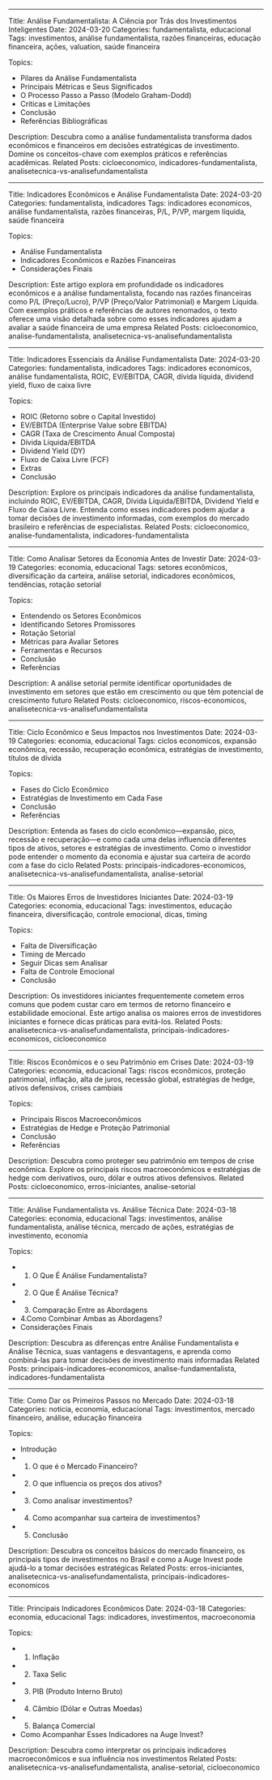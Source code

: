 
-----------------------------------
Title: Análise Fundamentalista: A Ciência por Trás dos Investimentos Inteligentes 
Date: 2024-03-20
Categories: fundamentalista, educacional
Tags: investimentos, análise fundamentalista, razões financeiras, educação financeira, ações, valuation, saúde financeira

Topics:
- Pilares da Análise Fundamentalista
- Principais Métricas e Seus Significados
- O Processo Passo a Passo (Modelo Graham-Dodd)
- Críticas e Limitações
- Conclusão
- Referências Bibliográficas

Description: Descubra como a análise fundamentalista transforma dados econômicos e financeiros em decisões estratégicas de investimento. Domine os conceitos-chave com exemplos práticos e referências acadêmicas.
Related Posts: cicloeconomico, indicadores-fundamentalista, analisetecnica-vs-analisefundamentalista

-----------------------------------
Title: Indicadores Econômicos e Análise Fundamentalista
Date: 2024-03-20
Categories: fundamentalista, indicadores
Tags: indicadores economicos, análise fundamentalista, razões financeiras, P/L, P/VP, margem líquida, saúde financeira

Topics:
- Análise Fundamentalista
- Indicadores Econômicos e Razões Financeiras
- Considerações Finais

Description: Este artigo explora em profundidade os indicadores econômicos e a análise fundamentalista, focando nas razões financeiras como P/L (Preço/Lucro), P/VP (Preço/Valor Patrimonial) e Margem Líquida. Com exemplos práticos e referências de autores renomados, o texto oferece uma visão detalhada sobre como esses indicadores ajudam a avaliar a saúde financeira de uma empresa
Related Posts: cicloeconomico, analise-fundamentalista, analisetecnica-vs-analisefundamentalista

-----------------------------------
Title: Indicadores Essenciais da Análise Fundamentalista
Date: 2024-03-20
Categories: fundamentalista, indicadores
Tags: indicadores economicos, análise fundamentalista, ROIC, EV/EBITDA, CAGR, dívida líquida, dividend yield, fluxo de caixa livre

Topics:
- ROIC (Retorno sobre o Capital Investido)
- EV/EBITDA (Enterprise Value sobre EBITDA)
- CAGR (Taxa de Crescimento Anual Composta)
- Dívida Líquida/EBITDA
- Dividend Yield (DY)
- Fluxo de Caixa Livre (FCF)
- Extras
- Conclusão

Description: Explore os principais indicadores da análise fundamentalista, incluindo ROIC, EV/EBITDA, CAGR, Dívida Líquida/EBITDA, Dividend Yield e Fluxo de Caixa Livre. Entenda como esses indicadores podem ajudar a tomar decisões de investimento informadas, com exemplos do mercado brasileiro e referências de especialistas.
Related Posts: cicloeconomico, analise-fundamentalista, indicadores-fundamentalista

-----------------------------------
Title: Como Analisar Setores da Economia Antes de Investir
Date: 2024-03-19
Categories: economia, educacional
Tags: setores econômicos, diversificação da carteira, análise setorial, indicadores econômicos, tendências, rotação setorial

Topics:
- Entendendo os Setores Econômicos
- Identificando Setores Promissores
- Rotação Setorial
- Métricas para Avaliar Setores
- Ferramentas e Recursos
- Conclusão
- Referências

Description: A análise setorial permite identificar oportunidades de investimento em setores que estão em crescimento ou que têm potencial de crescimento futuro
Related Posts: cicloeconomico, riscos-economicos, analisetecnica-vs-analisefundamentalista

-----------------------------------
Title: Ciclo Econômico e Seus Impactos nos Investimentos
Date: 2024-03-19
Categories: economia, educacional
Tags: ciclos economicos, expansão econômica, recessão, recuperação econômica, estratégias de investimento, títulos de dívida

Topics:
- Fases do Ciclo Econômico
- Estratégias de Investimento em Cada Fase
- Conclusão
- Referências

Description: Entenda as fases do ciclo econômico—expansão, pico, recessão e recuperação—e como cada uma delas influencia diferentes tipos de ativos, setores e estratégias de investimento. Como o investidor pode entender o momento da economia e ajustar sua carteira de acordo com a fase do ciclo
Related Posts: principais-indicadores-economicos, analisetecnica-vs-analisefundamentalista, analise-setorial

-----------------------------------
Title: Os Maiores Erros de Investidores Iniciantes
Date: 2024-03-19
Categories: economia, educacional
Tags: investimentos, educação financeira, diversificação, controle emocional, dicas, timing

Topics:
- Falta de Diversificação
- Timing de Mercado
- Seguir Dicas sem Analisar
- Falta de Controle Emocional
- Conclusão

Description: Os investidores iniciantes frequentemente cometem erros comuns que podem custar caro em termos de retorno financeiro e estabilidade emocional. Este artigo analisa os maiores erros de investidores iniciantes e fornece dicas práticas para evitá-los.
Related Posts: analisetecnica-vs-analisefundamentalista, principais-indicadores-economicos, cicloeconomico

-----------------------------------
Title: Riscos Econômicos e o seu Patrimônio em Crises
Date: 2024-03-19
Categories: economia, educacional
Tags: riscos econômicos, proteção patrimonial, inflação, alta de juros, recessão global, estratégias de hedge, ativos defensivos, crises cambiais

Topics:
- Principais Riscos Macroeconômicos
- Estratégias de Hedge e Proteção Patrimonial
- Conclusão
- Referências

Description: Descubra como proteger seu patrimônio em tempos de crise econômica. Explore os principais riscos macroeconômicos e estratégias de hedge com derivativos, ouro, dólar e outros ativos defensivos.
Related Posts: cicloeconomico, erros-iniciantes, analise-setorial

-----------------------------------
Title: Análise Fundamentalista vs. Análise Técnica
Date: 2024-03-18
Categories: economia, educacional
Tags: investimentos, análise fundamentalista, análise técnica, mercado de ações, estratégias de investimento, economia

Topics:
- 1. O Que É Análise Fundamentalista?
- 2. O Que É Análise Técnica?
- 3. Comparação Entre as Abordagens
- 4.Como Combinar Ambas as Abordagens?
- Considerações Finais

Description: Descubra as diferenças entre Análise Fundamentalista e Análise Técnica, suas vantagens e desvantagens, e aprenda como combiná-las para tomar decisões de investimento mais informadas
Related Posts: principais-indicadores-economicos, analise-fundamentalista, indicadores-fundamentalista

-----------------------------------
Title: Como Dar os Primeiros Passos no Mercado
Date: 2024-03-18
Categories: noticia, economia, educacional
Tags: investimentos, mercado financeiro, análise, educação financeira

Topics:
- Introdução
- 1. O que é o Mercado Financeiro?
- 2. O que influencia os preços dos ativos?
- 3. Como analisar investimentos?
- 4. Como acompanhar sua carteira de investimentos?
- 5. Conclusão

Description: Descubra os conceitos básicos do mercado financeiro, os principais tipos de investimentos no Brasil e como a Auge Invest pode ajudá-lo a tomar decisões estratégicas
Related Posts: erros-iniciantes, analisetecnica-vs-analisefundamentalista, principais-indicadores-economicos

-----------------------------------
Title: Principais Indicadores Econômicos
Date: 2024-03-18
Categories: economia, educacional
Tags: indicadores, investimentos, macroeconomia

Topics:
- 1. Inflação
- 2. Taxa Selic
- 3. PIB (Produto Interno Bruto)
- 4. Câmbio (Dólar e Outras Moedas)
- 5. Balança Comercial
- Como Acompanhar Esses Indicadores na Auge Invest?

Description: Descubra como interpretar os principais indicadores macroeconômicos e sua influência nos investimentos
Related Posts: analisetecnica-vs-analisefundamentalista, analise-setorial, cicloeconomico
